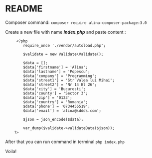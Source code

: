 # README
 Composer command: ```composer require alina-composer-package:3.0```
 
 Create a new file with name **_index.php_** and paste content : 
 

```
     <?php
		require_once './vendor/autoload.php';

		$validate = new Validate\Validate();

		$data = [];
		$data['firstname'] = 'Alina';
		$data['lastname'] = 'Popescu';
		$data['company'] = 'Programming';
		$data['street1'] = 'Str Valea lui Mihai';
		$data['street2'] = 'Nr 14 Bl 26';
		$data['city'] = 'Bucuresti';
		$data['county'] = 'Sector 3';
		$data['zip'] = '0123';
		$data['country'] = 'Romania';
		$data['phone'] = '0734455519';
		$data['email'] = 'alina@sddds.com';

		$json = json_encode($data);

		var_dump($validate->validateData($json));
	?>
```

After that you can run command in terminal ```php index.php```

Voila!
